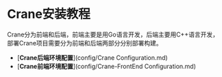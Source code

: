# Crane安装教程
Crane分为前端和后端，前端主要是用Go语言开发，后端主要用C++语言开发，部署Crane项目需要分为前端和后端两部分分别部署构建。
- [**Crane后端环境配置**](config/Crane Configuration.md)
- [**Crane前端环境配置**](config/Crane-FrontEnd Configuration.md)